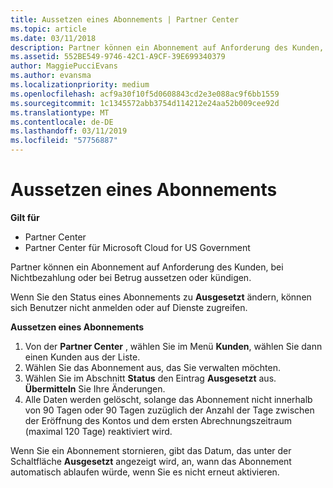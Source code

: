 ```yaml
---
title: Aussetzen eines Abonnements | Partner Center
ms.topic: article
ms.date: 03/11/2018
description: Partner können ein Abonnement auf Anforderung des Kunden, bei Nichtbezahlung oder bei Betrug aussetzen oder kündigen.
ms.assetid: 552BE549-9746-42C1-A9CF-39E699340379
author: MaggiePucciEvans
ms.author: evansma
ms.localizationpriority: medium
ms.openlocfilehash: acf9a30f10f5d0608843cd2e3e088ac9f6bb1559
ms.sourcegitcommit: 1c1345572abb3754d114212e24aa52b009cee92d
ms.translationtype: MT
ms.contentlocale: de-DE
ms.lasthandoff: 03/11/2019
ms.locfileid: "57756887"
---
```

# <a name="suspend-a-subscription"></a>Aussetzen eines Abonnements

**Gilt für**

-  Partner Center
-  Partner Center für Microsoft Cloud for US Government


Partner können ein Abonnement auf Anforderung des Kunden, bei Nichtbezahlung oder bei Betrug aussetzen oder kündigen.

Wenn Sie den Status eines Abonnements zu **Ausgesetzt** ändern, können sich Benutzer nicht anmelden oder auf Dienste zugreifen.

**Aussetzen eines Abonnements**

1.  Von der **Partner Center** , wählen Sie im Menü **Kunden**, wählen Sie dann einen Kunden aus der Liste.
2.  Wählen Sie das Abonnement aus, das Sie verwalten möchten.
3.  Wählen Sie im Abschnitt **Status** den Eintrag **Ausgesetzt** aus. **Übermitteln** Sie Ihre Änderungen.
4.  Alle Daten werden gelöscht, solange das Abonnement nicht innerhalb von 90 Tagen oder 90 Tagen zuzüglich der Anzahl der Tage zwischen der Eröffnung des Kontos und dem ersten Abrechnungszeitraum (maximal 120 Tage) reaktiviert wird.

Wenn Sie ein Abonnement stornieren, gibt das Datum, das unter der Schaltfläche **Ausgesetzt** angezeigt wird, an, wann das Abonnement automatisch ablaufen würde, wenn Sie es nicht erneut aktivieren. 
